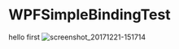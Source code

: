 # WPFSimpleBindingTest

hello first
![screenshot_20171221-151714](https://user-images.githubusercontent.com/23310187/34244435-91eab306-e668-11e7-8063-735dff683bf8.png)
